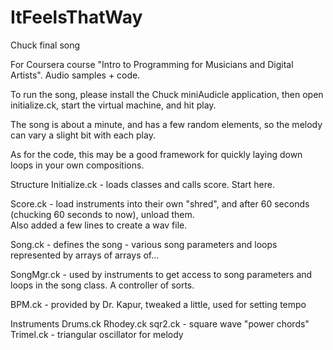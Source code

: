 ItFeelsThatWay
==============

Chuck final song

For Coursera course "Intro to Programming for Musicians and Digital
Artists".  Audio samples + code.

To run the song, please install the Chuck miniAudicle application,
then open initialize.ck, start the virtual machine, and hit play.

The song is about a minute, and has a few random elements, so the 
melody can vary a slight bit with each play.

As for the code, this may be a good framework for quickly laying 
down loops in your own compositions.

Structure
  Initialize.ck - loads classes and calls score.  Start here.
  
  Score.ck - load instruments into their own "shred", and after 
  60 seconds (chucking 60 seconds to now), unload them.  
  Also added a few lines to create a wav file.
  
  Song.ck - defines the song - various song parameters and loops 
  represented by arrays of arrays of...
  
  SongMgr.ck - used by instruments to get access to song parameters and 
  loops in the song class.  A controller of sorts.
  
  BPM.ck - provided by Dr. Kapur, tweaked a little, used for setting 
  tempo
  
  Instruments
  Drums.ck
  Rhodey.ck
  sqr2.ck - square wave "power chords"
  Trimel.ck - triangular oscillator for melody
  
  
